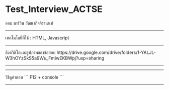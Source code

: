 # Test_Interview_ACTSE

ออม มาร์วิน วัฒนากิจจิรานนท์ 
<hr>
เทคโนโลยีที่ใช้ :
HTML, Javascript
<hr>
ลิงค์วิดิโอและรูปภาพของข้อสอบ
https://drive.google.com/drive/folders/1-YALJL-W3hOYzSkS5a9Wu_FmIwEKBWpj?usp=sharing
<hr>

<hr>
วิธีดูคำตอบ
```
F12 + console
```
<hr>
